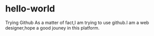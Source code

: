 # hello-world
Trying Github
As a matter of fact,I am trying to use github.I am a web designer,hope a good jouney in this platform.
